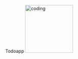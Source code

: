  T o d o a p p 
 
<img align="light" alt="coding" width="150" src="https://github.com/Pham-Phuoc-Nghia/todo_app2/issues/1#issue-2085331413"/>

